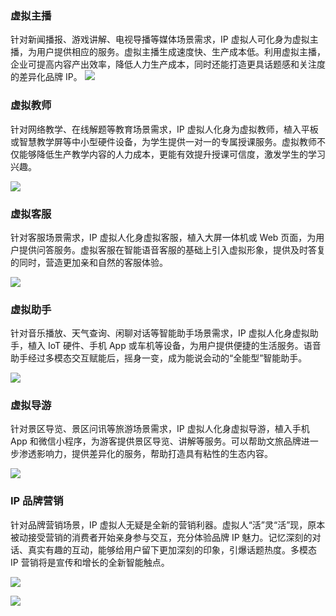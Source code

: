 ### 虚拟主播
针对新闻播报、游戏讲解、电视导播等媒体场景需求，IP 虚拟人可化身为虚拟主播，为用户提供相应的服务。虚拟主播生成速度快、生产成本低。利用虚拟主播，企业可提高内容产出效率，降低人力生产成本，同时还能打造更具话题感和关注度的差异化品牌 IP。
![](https://main.qcloudimg.com/raw/03fed317d9b3f1266915a845b7423975/0001.png)

### 虚拟教师
针对网络教学、在线解题等教育场景需求，IP 虚拟人化身为虚拟教师，植入平板或智慧教学屏等中小型硬件设备，为学生提供一对一的专属授课服务。虚拟教师不仅能够降低生产教学内容的人力成本，更能有效提升授课可信度，激发学生的学习兴趣。

![](https://main.qcloudimg.com/raw/920d638d8a236ee51ffccb952cf94bfb/0002.png)

### 虚拟客服
针对客服场景需求，IP 虚拟人化身虚拟客服，植入大屏一体机或 Web 页面，为用户提供问答服务。虚拟客服在智能语音客服的基础上引入虚拟形象，提供及时答复的同时，营造更加亲和自然的客服体验。

![](https://main.qcloudimg.com/raw/e8e828e8e9c97dbee158b249d1d69684/0003.png)

### 虚拟助手
针对音乐播放、天气查询、闲聊对话等智能助手场景需求，IP 虚拟人化身虚拟助手，植入 IoT 硬件、手机 App 或车机等设备，为用户提供便捷的生活服务。语音助手经过多模态交互赋能后，摇身一变，成为能说会动的“全能型”智能助手。

![](https://main.qcloudimg.com/raw/fa3c60c2fde3f88c0cf118ad15bda15a/1004.png)

### 虚拟导游
针对景区导览、景区问讯等旅游场景需求，IP 虚拟人化身虚拟导游，植入手机 App 和微信小程序，为游客提供景区导览、讲解等服务。可以帮助文旅品牌进一步渗透影响力，提供差异化的服务，帮助打造具有粘性的生态内容。

![](https://main.qcloudimg.com/raw/274e575061c8f8cb2dc18b3aad36e8d6/1005.png)

### IP 品牌营销
针对品牌营销场景，IP 虚拟人无疑是全新的营销利器。虚拟人“活”灵“活”现，原本被动接受营销的消费者开始亲身参与交互，充分体验品牌 IP 魅力。记忆深刻的对话、真实有趣的互动，能够给用户留下更加深刻的印象，引爆话题热度。多模态 IP 营销将是宣传和增长的全新智能触点。  

![](https://main.qcloudimg.com/raw/6edf5bae14931601f763796a47e50820/0009.png)

![](https://main.qcloudimg.com/raw/9b9a30455d20e34c5a838325fdb09fcf/0010.png)

